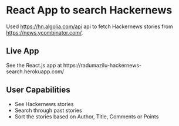 # React App to search Hackernews


Used https://hn.algolia.com/api api to fetch Hackernews stories from https://news.ycombinator.com/.


<h2>Live App</h2>
See the React.js app at https://radumazilu-hackernews-search.herokuapp.com/


<h2>User Capabilities</h2>
<ul>
<li>See Hackernews stories</li>
<li>Search through past stories</li>
<li>Sort the stories based on Author, Title, Comments or Points</li>
</ul>
